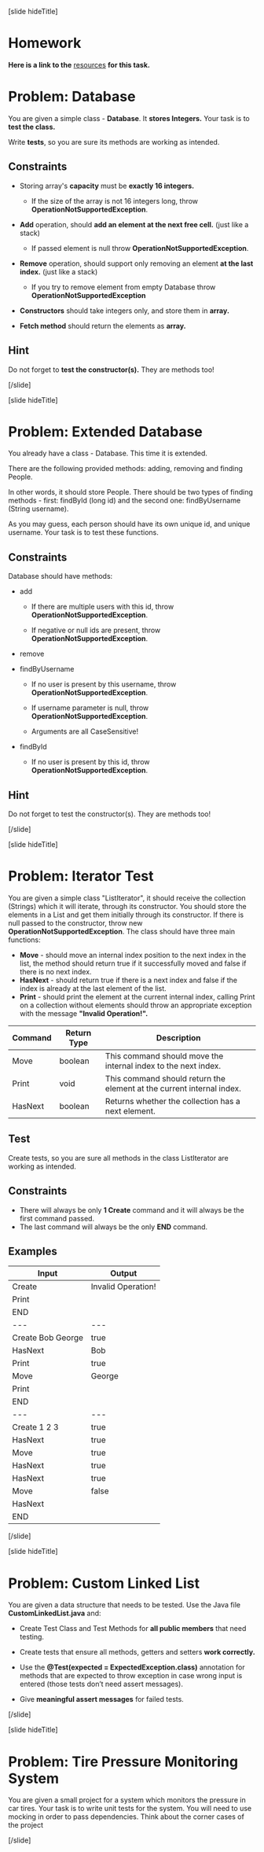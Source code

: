 [slide hideTitle]

# Homework

**Here is a link to the** [resources](https://videos.softuni.org/resources/java/java-oop-advanced/07.Java-OOP-Advanced-Unit-Testing-Exercise-Resources.zip) **for this task.**

# Problem: Database

You are given a simple class - **Database**. It **stores Integers.** Your task is to **test the class.** 

Write **tests**, so you are sure its methods are working as intended.

## Constraints

- Storing array's **capacity** must be **exactly 16 integers.**

  * If the size of the array is not 16 integers long, throw **OperationNotSupportedException**.

- **Add** operation, should **add an element at the next free cell.** (just like a stack)

  * If passed element is null throw **OperationNotSupportedException**.

- **Remove** operation, should support only removing an element **at the last index.** (just like a stack)

  * If you try to remove element from empty Database throw **OperationNotSupportedException**

- **Constructors** should take integers only, and store them in **array.**

- **Fetch method** should return the elements as **array.**


## Hint

Do not forget to **test the constructor(s).** They are methods too!




[/slide]

[slide hideTitle]

# Problem: Extended Database

You already have a class - Database. This time it is extended. 

There are the following provided methods:  adding, removing and finding People. 

In other words, it should store People. There should be two types of finding methods - first: findById (long id) and the second one: findByUsername (String username).

As you may guess, each person should have its own unique id, and unique username. Your task is to test these functions.

## Constraints

Database should have methods:

- add

  * If there are multiple users with this id, throw **OperationNotSupportedException**.

  * If negative or null ids are present, throw **OperationNotSupportedException**. 

- remove

- findByUsername

  * If no user is present by this username, throw **OperationNotSupportedException**.

  * If username parameter is null, throw **OperationNotSupportedException**.

  * Arguments are all CaseSensitive!

- findById

  * If no user is present by this id, throw **OperationNotSupportedException**.

## Hint

Do not forget to test the constructor(s). They are methods too!



[/slide]

[slide hideTitle]

# Problem: Iterator Test

You are given a simple class "ListIterator", it should receive the collection (Strings) which it will iterate, through its constructor. You should store the elements in a List and get them initially through its constructor. If there is null passed to the constructor, throw new **OperationNotSupportedException**. The class should have three main functions:

- **Move** - should move an internal index position to the next index in the list, the method should return true if it successfully moved and false if there is no next index.
- **HasNext** - should return true if there is a next index and false if the index is already at the last element of the list.
- **Print** - should print the element at the current internal index, calling Print on a collection without elements should throw an appropriate exception with the message **"Invalid Operation!".** 

| **Command** | **Return Type** | **Description** |
| --- | --- | --- |
| Move | boolean | This command should move the internal index to the next index. |
| Print | void | This command should return the element at the current internal index. |
| HasNext | boolean | Returns whether the collection has a next element. |

## Test 

Create tests, so you are sure all methods in the class ListIterator are working as intended.

## Constraints

- There will always be only **1 Create** command and it will always be the first command passed.
- The last command will always be the only **END** command.

## Examples

| **Input** | **Output** |
| --- | --- |
| Create | Invalid Operation! |
| Print | 
| END | 
| --- | --- |
| Create Bob George | true |
| HasNext | Bob |
| Print | true |
| Move | George |
| Print |
| END |
| --- | --- |
| Create 1 2 3 | true |
| HasNext | true |
| Move | true |
| HasNext | true |
| HasNext | true |
| Move | false |
| HasNext |
| END |



[/slide]


[slide hideTitle]

# Problem: Custom Linked List

You are given a data structure that needs to be tested. Use the Java file **CustomLinkedList.java** and:

- Create Test Class and Test Methods for **all public members** that need testing.

- Create tests that ensure all methods, getters and setters **work correctly.**

- Use the **@Test(expected = ExpectedException.class)** annotation for methods that are expected to throw exception in case wrong input is entered (those tests don’t need assert messages).

- Give **meaningful assert messages** for failed tests.


[/slide]

[slide hideTitle]

# Problem: Tire Pressure Monitoring System

You are given a small project for a system which monitors the pressure in car tires. Your task is to write unit tests for the system. You will need to use mocking in order to pass dependencies. Think about the corner cases of the project

[/slide]
